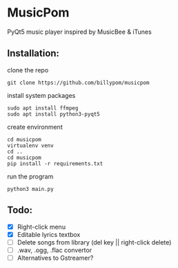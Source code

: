 # MusicPom

PyQt5 music player inspired by MusicBee & iTunes

## Installation:
clone the repo
```
git clone https://github.com/billypom/musicpom
```
install system packages
```
sudo apt install ffmpeg
sudo apt install python3-pyqt5
```
create environment
```
cd musicpom
virtualenv venv
cd ..
cd musicpom
pip install -r requirements.txt
```
run the program
```
python3 main.py
```

## Todo:

- [x] Right-click menu
- [x] Editable lyrics textbox
- [ ] Delete songs from library (del key || right-click delete)
- [ ] .wav, .ogg, .flac convertor
- [ ] Alternatives to Gstreamer?
